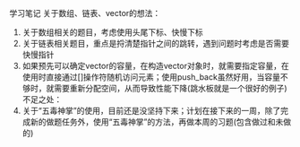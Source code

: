 学习笔记
关于数组、链表、vector的想法：
1. 关于数组相关的题目，考虑使用头尾下标、快慢下标
2. 关于链表相关题目，重点是捋清楚指针之间的跳转，遇到问题时考虑是否需要快慢指针
3. 如果预先可以确定vector的容量，在构造vector对象时，就需要指定容量，在使用时直接通过[]操作符随机访问元素；使用push_back虽然好用，当容量不够时，就需要重新分配空间，从而导致性能下降(跳水板就是一个很好的例子)
不足之处：
1. 关于“五毒神掌”的使用，目前还是没坚持下来；计划在接下来的一周，除了完成新的做题任务外，使用“五毒神掌”的方法，再做本周的习题(包含做过和未做的)


